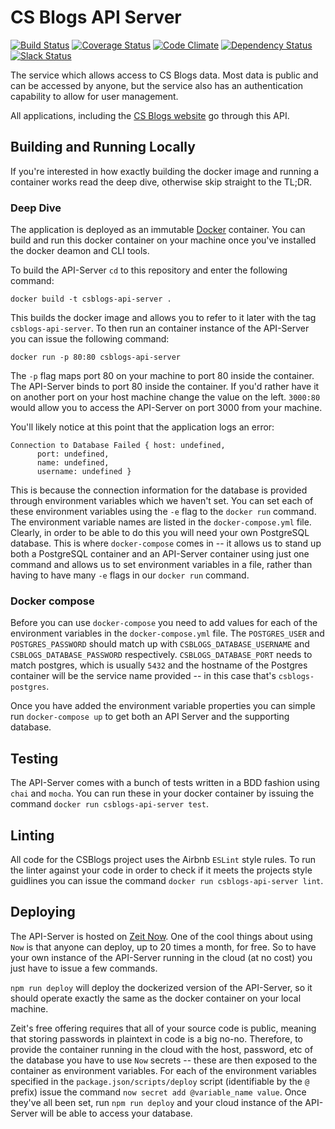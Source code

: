 # CS Blogs API Server
[![Build Status](https://travis-ci.org/csblogs/api-server.svg?branch=master)](https://travis-ci.org/csblogs/api-server)
[![Coverage Status](https://coveralls.io/repos/github/csblogs/api-server/badge.svg?branch=master)](https://coveralls.io/github/csblogs/api-server?branch=master)
[![Code Climate](https://codeclimate.com/github/csblogs/api-server/badges/gpa.svg)](https://codeclimate.com/github/csblogs/api-server)
[![Dependency Status](https://david-dm.org/csblogs/api-server.svg)](https://david-dm.org/csblogs/api-server)
[![Slack Status](http://csblogs-slack-signup.azurewebsites.net/badge.svg)](http://csblogs-slack-signup.azurewebsites.net)

The service which allows access to CS Blogs data. Most data is public and can be accessed by anyone, but the service also has an authentication capability to allow for user management.

All applications, including the [CS Blogs website](http://csblogs.com) go through this API.

## Building and Running Locally
If you're interested in how exactly building the docker image and running a container works read the deep dive, otherwise skip straight to the TL;DR.


### Deep Dive
The application is deployed as an immutable [Docker](https://www.docker.com) container. You can build and run this docker container on your machine once you've installed the docker deamon and CLI tools.

To build the API-Server `cd` to this repository and enter the following command: 

```
docker build -t csblogs-api-server .
```

This builds the docker image and allows you to refer to it later with the tag `csblogs-api-server`. To then run an container instance of the API-Server you can issue the following command:

```
docker run -p 80:80 csblogs-api-server
```

The `-p` flag maps port 80 on your machine to port 80 inside the container. The API-Server binds to port 80 inside the container. If you'd rather have it on another port on your host machine change the value on the left. `3000:80` would allow you to access the API-Server on port 3000 from your machine.

You'll likely notice at this point that the application logs an error:

```
Connection to Database Failed { host: undefined,
      port: undefined,
      name: undefined,
      username: undefined }
```

This is because the connection information for the database is provided through environment variables which we haven't set. You can set each of these environment variables using the `-e` flag to the `docker run` command. The environment variable names are listed in the `docker-compose.yml` file. Clearly, in order to be able to do this you will need your own PostgreSQL database. This is where `docker-compose` comes in -- it allows us to stand up both a PostgreSQL container and an API-Server container using just one command and allows us to set environment variables in a file, rather than having to have many `-e` flags in our `docker run` command.

### Docker compose
Before you can use `docker-compose` you need to add values for each of the environment variables in the `docker-compose.yml` file. The `POSTGRES_USER` and `POSTGRES_PASSWORD` should match up with `CSBLOGS_DATABASE_USERNAME` and `CSBLOGS_DATABASE_PASSWORD` respectively. `CSBLOGS_DATABASE_PORT` needs to match postgres, which is usually `5432` and the hostname of the Postgres container will be the service name provided -- in this case that's `csblogs-postgres`.

Once you have added the environment variable properties you can simple run `docker-compose up` to get both an API Server and the supporting database.

## Testing
The API-Server comes with a bunch of tests written in a BDD fashion using `chai` and `mocha`. You can run these in your docker container by issuing the command `docker run csblogs-api-server test`.

## Linting
All code for the CSBlogs project uses the Airbnb `ESLint` style rules. To run the linter against your code in order to check if it meets the projects style guidlines you can issue the command `docker run csblogs-api-server lint`.

## Deploying
The API-Server is hosted on [Zeit Now](https://zeit.co/now). One of the cool things about using `Now` is that anyone can deploy, up to 20 times a month, for free. So to have your own instance of the API-Server running in the cloud (at no cost) you just have to issue a few commands.

`npm run deploy` will deploy the dockerized version of the API-Server, so it should operate exactly the same as the docker container on your local machine.

Zeit's free offering requires that all of your source code is public, meaning that storing passwords in plaintext in code is a big no-no. Therefore, to provide the container running in the cloud with the host, password, etc of the database you have to use `Now` secrets -- these are then exposed to the container as environment variables. For each of the environment variables specified in the `package.json/scripts/deploy` script (identifiable by the `@` prefix) issue the command `now secret add @variable_name value`. Once they've all been set, run `npm run deploy` and your cloud instance of the API-Server will be able to access your database.
